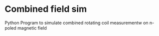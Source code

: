 # Combined field sim
Python Program to simulate combined rotating coil measurementw on n-poled magnetic field
